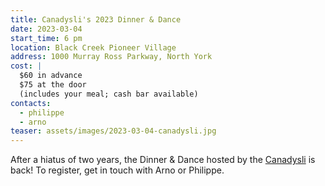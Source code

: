 ```yaml
---
title: Canadysli's 2023 Dinner & Dance
date: 2023-03-04
start_time: 6 pm
location: Black Creek Pioneer Village
address: 1000 Murray Ross Parkway, North York
cost: |
  $60 in advance
  $75 at the door
  (includes your meal; cash bar available)
contacts:
  - philippe
  - arno
teaser: assets/images/2023-03-04-canadysli.jpg
---
```


After a hiatus of two years, the Dinner & Dance hosted by the [Canadysli] is
back! To register, get in touch with Arno or Philippe.

[canadysli]: <https://www.canadysli.com/>
